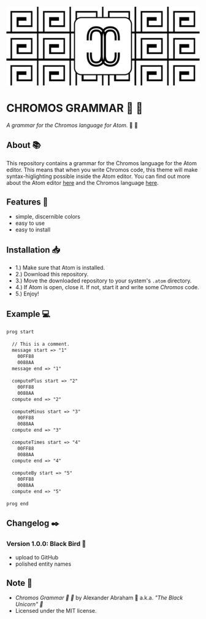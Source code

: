 <p align="center">
 <img src="assets/banner.png"/>
</p>

# CHROMOS GRAMMAR :rainbow: :scroll:

*A grammar for the Chromos language for Atom.* :rainbow: :scroll:

## About :books:

This repository contains a grammar for the Chromos language for the Atom editor. This means that when you write Chromos code, this theme will make syntax-higlighting possible inside the Atom editor. You can find out more about the Atom editor [here](https://atom.io) and the Chromos language [here](https://github.com/iamtheblackunicorn/Chromos).

## Features :test_tube:

- simple, discernible colors
- easy to use
- easy to install

## Installation :inbox_tray:

- 1.) Make sure that Atom is installed.
- 2.) Download this repository.
- 3.) Move the downloaded repository to your system's `.atom` directory.
- 4.) If Atom is open, close it. If not, start it and write some *Chromos* code.
- 5.) Enjoy!

## Example :computer:

```text
prog start

  // This is a comment.
  message start => "1"
    00FF88
    0088AA
  message end => "1"

  computePlus start => "2"
    00FF88
    0088AA
  compute end => "2"

  computeMinus start => "3"
    00FF88
    0088AA
  compute end => "3"

  computeTimes start => "4"
    00FF88
    0088AA
  compute end => "4"

  computeBy start => "5"
    00FF88
    0088AA
  compute end => "5"

prog end
```

## Changelog :black_nib:

### Version 1.0.0: Black Bird :eagle:

- upload to GitHub
- polished entity names

## Note :scroll:

- *Chromos Grammar :rainbow: :scroll:* by Alexander Abraham :black_heart: a.k.a. *"The Black Unicorn" :unicorn:*
- Licensed under the MIT license.

